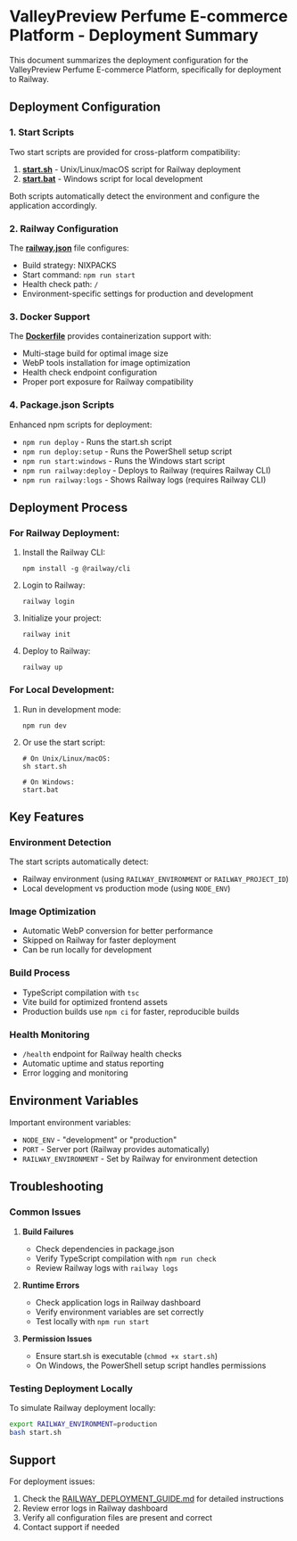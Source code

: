 # ValleyPreview Perfume E-commerce Platform - Deployment Summary

This document summarizes the deployment configuration for the ValleyPreview Perfume E-commerce Platform, specifically for deployment to Railway.

## Deployment Configuration

### 1. Start Scripts

Two start scripts are provided for cross-platform compatibility:

1. **[start.sh](file:///C:/Games/ValleyPreview/start.sh)** - Unix/Linux/macOS script for Railway deployment
2. **[start.bat](file:///C:/Games/ValleyPreview/start.bat)** - Windows script for local development

Both scripts automatically detect the environment and configure the application accordingly.

### 2. Railway Configuration

The **[railway.json](file:///C:/Games/ValleyPreview/railway.json)** file configures:
- Build strategy: NIXPACKS
- Start command: `npm run start`
- Health check path: `/`
- Environment-specific settings for production and development

### 3. Docker Support

The **[Dockerfile](file:///C:/Games/ValleyPreview/Dockerfile)** provides containerization support with:
- Multi-stage build for optimal image size
- WebP tools installation for image optimization
- Health check endpoint configuration
- Proper port exposure for Railway compatibility

### 4. Package.json Scripts

Enhanced npm scripts for deployment:
- `npm run deploy` - Runs the start.sh script
- `npm run deploy:setup` - Runs the PowerShell setup script
- `npm run start:windows` - Runs the Windows start script
- `npm run railway:deploy` - Deploys to Railway (requires Railway CLI)
- `npm run railway:logs` - Shows Railway logs (requires Railway CLI)

## Deployment Process

### For Railway Deployment:

1. Install the Railway CLI:
   ```
   npm install -g @railway/cli
   ```

2. Login to Railway:
   ```
   railway login
   ```

3. Initialize your project:
   ```
   railway init
   ```

4. Deploy to Railway:
   ```
   railway up
   ```

### For Local Development:

1. Run in development mode:
   ```
   npm run dev
   ```

2. Or use the start script:
   ```
   # On Unix/Linux/macOS:
   sh start.sh
   
   # On Windows:
   start.bat
   ```

## Key Features

### Environment Detection
The start scripts automatically detect:
- Railway environment (using `RAILWAY_ENVIRONMENT` or `RAILWAY_PROJECT_ID`)
- Local development vs production mode (using `NODE_ENV`)

### Image Optimization
- Automatic WebP conversion for better performance
- Skipped on Railway for faster deployment
- Can be run locally for development

### Build Process
- TypeScript compilation with `tsc`
- Vite build for optimized frontend assets
- Production builds use `npm ci` for faster, reproducible builds

### Health Monitoring
- `/health` endpoint for Railway health checks
- Automatic uptime and status reporting
- Error logging and monitoring

## Environment Variables

Important environment variables:
- `NODE_ENV` - "development" or "production"
- `PORT` - Server port (Railway provides automatically)
- `RAILWAY_ENVIRONMENT` - Set by Railway for environment detection

## Troubleshooting

### Common Issues

1. **Build Failures**
   - Check dependencies in package.json
   - Verify TypeScript compilation with `npm run check`
   - Review Railway logs with `railway logs`

2. **Runtime Errors**
   - Check application logs in Railway dashboard
   - Verify environment variables are set correctly
   - Test locally with `npm run start`

3. **Permission Issues**
   - Ensure start.sh is executable (`chmod +x start.sh`)
   - On Windows, the PowerShell setup script handles permissions

### Testing Deployment Locally

To simulate Railway deployment locally:
```bash
export RAILWAY_ENVIRONMENT=production
bash start.sh
```

## Support

For deployment issues:
1. Check the [RAILWAY_DEPLOYMENT_GUIDE.md](file:///C:/Games/ValleyPreview/RAILWAY_DEPLOYMENT_GUIDE.md) for detailed instructions
2. Review error logs in Railway dashboard
3. Verify all configuration files are present and correct
4. Contact support if needed